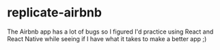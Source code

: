# replicate-airbnb
The Airbnb app has a lot of bugs so I figured I'd practice using React and React Native while seeing if I have what it takes to make a better app ;)
